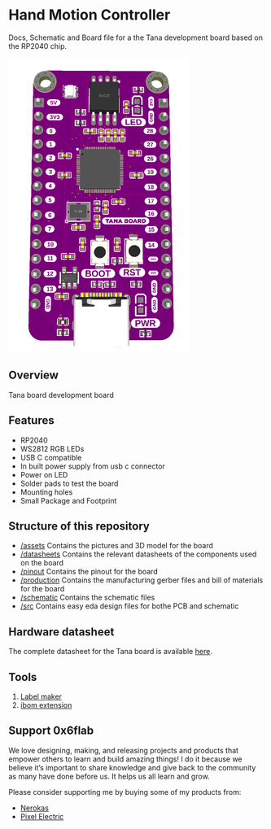 # Hand Motion Controller

Docs, Schematic and Board file for a the Tana development board based on the RP2040 chip.

![Top PCB image](assets/pcb_top.png)

## Overview

Tana board development board

## Features

- RP2040
- WS2812 RGB LEDs
- USB C compatible
- In built power supply from usb c connector
- Power on LED
- Solder pads to test the board
- Mounting holes
- Small Package and Footprint

## Structure of this repository

- [/assets](assets/)
Contains the pictures and 3D model for the board
- [/datasheets](datasheets/)
Contains the relevant datasheets of the components used on the board
- [/pinout](pinout/)
Contains the pinout for the board
- [/production](production/)
Contains the manufacturing gerber files and bill of materials for the board
- [/schematic](schematic/)
Contains the schematic files
- [/src](src/)
Contains easy eda design files for bothe PCB and schematic

## Hardware datasheet

The complete datasheet for the Tana board is available [here](commingsoon).

## Tools

1. [Label maker](https://github.com/xsrf/easyeda-labelmaker)
2. [ibom extension](https://github.com/turbobabr/easyeda-ibom-extension)

## Support 0x6flab

We love designing, making, and releasing projects and products that empower others to learn and build amazing things! I do it because we believe it’s important to share knowledge and give back to the community as many have done before us. It helps us all learn and grow.

Please consider supporting me by buying some of my products from:

- [Nerokas](http://nerokas.co.ke/)
- [Pixel Electric](https://www.pixelelectric.com)
